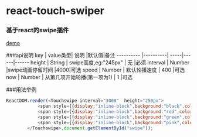 # react-touch-swiper
### 基于react的swipe插件

[demo](http://htmlpreview.github.io/?https://github.com/cococat/react-touch-swiper/blob/master/demo.html)

###api说明
key        | value类型| 说明  |默认值|备注
---------- |----------| -----|------|------
height | String | swipe高度,eg:"245px" | 无 |必须
interval | Number  |swipe动画停留时间 |4000|可选
speed | Number | 默认轮播速度 | 400 |可选
now | Number | 从第几项开始轮播(第一项为1) | 1 |可选


###用法举例
```javascript
ReactDOM.render(<Touchswipe interval="3000"  height="250px">
			<span style={{display:"inline-block",background:"black",color:"#fff",width:"100%",height:"100%"}}>1</span>
			<span style={{display:"inline-block",background:"red",color:"yellow",width:"100%",height:"100%"}}>2</span>
			<span style={{display:"inline-block",background:"green",color:"blue",width:"100%",height:"100%"}}>3</span>
			<span style={{display:"inline-block",background:"pink",color:"#fff",width:"100%",height:"100%"}}>4</span>
		</Touchswipe>,document.getElementById("swipe"));
```

